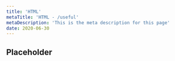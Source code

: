 ```yaml
---
title: 'HTML'
metaTitle: 'HTML - /useful'
metaDescription: 'This is the meta description for this page'
date: 2020-06-30
---
```


## Placeholder
